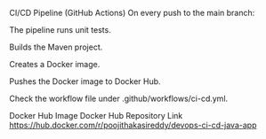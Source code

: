 CI/CD Pipeline (GitHub Actions)
On every push to the main branch:

The pipeline runs unit tests.

Builds the Maven project.

Creates a Docker image.

Pushes the Docker image to Docker Hub.

Check the workflow file under .github/workflows/ci-cd.yml.

Docker Hub Image
Docker Hub Repository Link
https://hub.docker.com/r/poojithakasireddy/devops-ci-cd-java-app
